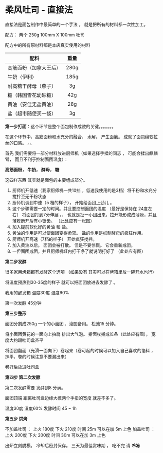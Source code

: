 # 柔风吐司 - 直接法

直接法是面包制作中最简单的一个手法 。 
就是把所有的材料都一次性加工。 


配方： 两个 250g 100mm X 100mm 吐司

配方中的所有原材料都是本店真实使用的材料

配料|重量
--|:--:
高筋面粉（加拿大王后）| 280g
牛奶（伊利）|185g
耐高糖干酵母（燕子）| 3g
糖（韩国雪花幼砂糖）| 42g
黄油（安佳无盐黄油） | 28g
盐（超市随便买一袋） | 3g

**第一步打面**：这个环节是整个面包制作成败的关键。。。。。。。

在这个环节中，高筋面粉和水充分的融合， 水解， 产生面筋。 成就了面包绵软拉丝的口感。 。。

首先 我们需要将一部分材料放进厨师机（如果选择手揉的同志 ， 可能会揉出麒麟臂， 而且不利于控制面团温度）：

**高筋面粉， 牛奶， 酵母， 糖**

这四样东西 其实就是面包的主要组成部分。 

1. 厨师机开低速（我家厨师机一共10挡 ，低速我使用的是3档）将干粉和水充分搅拌至无干粉状态
2. 厨师机调到中速（5 档的样子）， 开始给面团上劲儿 。
3. 这个步骤需要一定的时间。并且要控制面团的温度 （最好是保持在 24度左右）
将面团打到7分伸展 ，， 也就是扯一小团出来，拉开能形成成薄膜，并且薄膜断开后有小锯齿。
（此处应有一张图）
4. 加入提前软化好的黄油 和 盐。
5. 黄油的作用是可以使面团变得柔软。 盐的作用是抑制酵母的疯狂作用。
6. 厨师机开高速（7档的样子） 开始疯狂搅拌。 
7. 加入黄油以后。 面团会被打散。 但是不要惊慌。 它会重新成团。
8. 一但面团成团，并且厨师机缸内打干净了就说明打好了 （此处应有图）


**第二步发酵**

很多家用烤箱都有发酵这个选项 （如果没有 其实可以在烤箱里放一碗开水也行）

将温度预热到30-35度的样子 就可以把面团放进去发酵了 。 

我用的醒发箱 温度30度 湿度60%

第一次发酵 45分钟 

**第三步整形**

面团分割成250g 一个的小面团 ，滚圆备用。
松弛15 分钟。 

将小面团黄花的一面向上拍扁  排出大气泡。 擀面杖擀成长条（此处应有图）， 宽度大约跟吐司盒齐平

将面团翻面（光滑一面向下）卷起来（卷可起的时候可以加入自己喜欢的馅料 ， 抹平，卷的时候注意不要漏出来）

卷好后放进吐司盒  

**第四步 第二次发酵**

第二次发酵需要 发酵到8 分满。

面团顶端 距离吐司盒边缘大概两个手指的宽度 就差不多了。 

温度30度 湿度60% 发酵时间 45 ~ 1h

**第五步 烘烤**

不加盖吐司 ： 上火 180度 下火 210度 时间  25m 可以在加 5m 上色
加盖吐司   ： 上火 200度 下火 200度 时间  30m 可以在加 3m 上色

出炉立刻脱模， 冷却后密封保存。
三天为最佳赏味期 ， 吃不完 请 **冷冻**  

